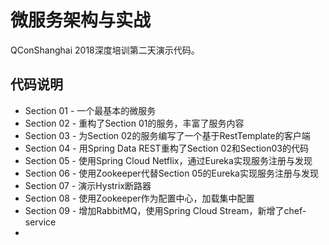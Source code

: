# 微服务架构与实战

QConShanghai 2018深度培训第二天演示代码。

## 代码说明

* Section 01 - 一个最基本的微服务
* Section 02 - 重构了Section 01的服务，丰富了服务内容
* Section 03 - 为Section 02的服务编写了一个基于RestTemplate的客户端
* Section 04 - 用Spring Data REST重构了Section 02和Section03的代码
* Section 05 - 使用Spring Cloud Netflix，通过Eureka实现服务注册与发现
* Section 06 - 使用Zookeeper代替Section 05的Eureka实现服务注册与发现
* Section 07 - 演示Hystrix断路器
* Section 08 - 使用Zookeeper作为配置中心，加载集中配置
* Section 09 - 增加RabbitMQ，使用Spring Cloud Stream，新增了chef-service
* 
